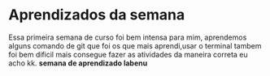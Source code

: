 # Aprendizados da semana
Essa primeira semana de curso foi bem intensa para mim, aprendemos alguns comando de git que foi os que mais aprendi,usar o terminal tambem foi bem dificil mais consegue fazer as atividades da maneira correta eu acho kk.
**semana de aprendizado labenu**

